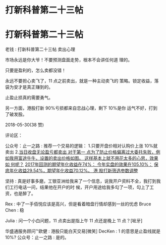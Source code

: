 # 打新科普第二十三帖

# 打新科普第二十三帖

老钱 : 打新科普第二十三帖 卖出心理

市场永远是你大爷！不要预测盘面走势，根本不会讲任何道 理的。

只要是盈利的，怎么卖都没错！

永远不要担心卖飞了，11 点之前卖出，就是一种主动卖飞的 策略。锁定收益，落袋为安才是真正赚到的。

止盈止损真的需要勇气。

另一方面，港股打新 90%亏损都来自恋战心理，剩下 10%是你 运气不好，打到了破发股。

2018-05-30(38 赞)

评论区：

公众号：止一之路 : 推荐一个交易的逻辑： 1.只要开盘价相对认购价上涨 10%就卖出 2.[当日收盘无论盈亏都卖出 对于第一 点为了防止价格偏离过大委托失败，例如我用富途牛牛，设置的卖出价格如图。 这样基本上就不用花太多的心思，效果如 何呢？](https://mp.weixin.qq.com/s?__biz=MzIyNjY5MDk2Nw%3D%3D&mid=2247485307&idx=1&sn=472593d0af98802b5a6a66c185fad628&chksm=e86dd583df1a5c9507ef559bad8ae34b6878d8081a1e10bd01b3e63d87789a340a6015619c1c&rd) [2017](https://mp.weixin.qq.com/s?__biz=MzIyNjY5MDk2Nw%3D%3D&mid=2247485307&idx=1&sn=472593d0af98802b5a6a66c185fad628&chksm=e86dd583df1a5c9507ef559bad8ae34b6878d8081a1e10bd01b3e63d87789a340a6015619c1c&rd)[年回测的期望年化收益在](https://mp.weixin.qq.com/s?__biz=MzIyNjY5MDk2Nw%3D%3D&mid=2247485307&idx=1&sn=472593d0af98802b5a6a66c185fad628&chksm=e86dd583df1a5c9507ef559bad8ae34b6878d8081a1e10bd01b3e63d87789a340a6015619c1c&rd)[74%](https://mp.weixin.qq.com/s?__biz=MzIyNjY5MDk2Nw%3D%3D&mid=2247485307&idx=1&sn=472593d0af98802b5a6a66c185fad628&chksm=e86dd583df1a5c9507ef559bad8ae34b6878d8081a1e10bd01b3e63d87789a340a6015619c1c&rd)[： 今年实盘的效果在](https://mp.weixin.qq.com/s?__biz=MzIyNjY5MDk2Nw%3D%3D&mid=2247485307&idx=1&sn=472593d0af98802b5a6a66c185fad628&chksm=e86dd583df1a5c9507ef559bad8ae34b6878d8081a1e10bd01b3e63d87789a340a6015619c1c&rd)[105.10%](https://mp.weixin.qq.com/s?__biz=MzIyNjY5MDk2Nw%3D%3D&mid=2247485307&idx=1&sn=472593d0af98802b5a6a66c185fad628&chksm=e86dd583df1a5c9507ef559bad8ae34b6878d8081a1e10bd01b3e63d87789a340a6015619c1c&rd)[：](https://mp.weixin.qq.com/s?__biz=MzIyNjY5MDk2Nw%3D%3D&mid=2247485307&idx=1&sn=472593d0af98802b5a6a66c185fad628&chksm=e86dd583df1a5c9507ef559bad8ae34b6878d8081a1e10bd01b3e63d87789a340a6015619c1c&rd) [保底年化收益](https://mp.weixin.qq.com/s?__biz=MzIyNjY5MDk2Nw%3D%3D&mid=2247485307&idx=1&sn=472593d0af98802b5a6a66c185fad628&chksm=e86dd583df1a5c9507ef559bad8ae34b6878d8081a1e10bd01b3e63d87789a340a6015619c1c&rd)[29.54%](https://mp.weixin.qq.com/s?__biz=MzIyNjY5MDk2Nw%3D%3D&mid=2247485307&idx=1&sn=472593d0af98802b5a6a66c185fad628&chksm=e86dd583df1a5c9507ef559bad8ae34b6878d8081a1e10bd01b3e63d87789a340a6015619c1c&rd)[，期望年化收益](https://mp.weixin.qq.com/s?__biz=MzIyNjY5MDk2Nw%3D%3D&mid=2247485307&idx=1&sn=472593d0af98802b5a6a66c185fad628&chksm=e86dd583df1a5c9507ef559bad8ae34b6878d8081a1e10bd01b3e63d87789a340a6015619c1c&rd)[70.12%](https://mp.weixin.qq.com/s?__biz=MzIyNjY5MDk2Nw%3D%3D&mid=2247485307&idx=1&sn=472593d0af98802b5a6a66c185fad628&chksm=e86dd583df1a5c9507ef559bad8ae34b6878d8081a1e10bd01b3e63d87789a340a6015619c1c&rd)[。 港 股打新筛选参数调整](https://mp.weixin.qq.com/s?__biz=MzIyNjY5MDk2Nw%3D%3D&mid=2247485307&idx=1&sn=472593d0af98802b5a6a66c185fad628&chksm=e86dd583df1a5c9507ef559bad8ae34b6878d8081a1e10bd01b3e63d87789a340a6015619c1c&rd)

坚持 : 真是好事多磨，工银亚洲给我来了一个信息，说我开户资料不全，我打到我们工行电话一问，结果他在开户的时 候，开户用途给我多勾了一项，勾上了工资，也是醉了。

Rex : 中了一手佰悦应该是高兴，但是看着暗盘行情却感到一丝的忧虑 Bruce Chen : 稳

Julia : 问一个小白问题，11 点卖出是指上午 11 点还是晚上 11 点？[呲牙]

华盛通服务顾问℡欧健 : 港股只能白天交易[微笑] DecKen : 1 的意思是止盈线就是 10%? 公众号：止一之路 : 是的。